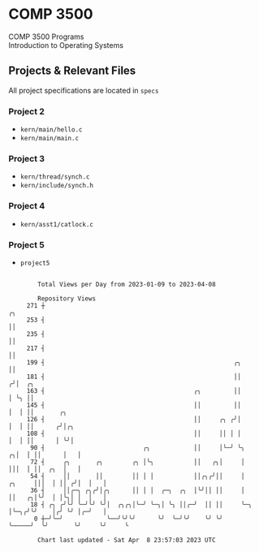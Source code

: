 # COMP 3500
COMP 3500 Programs  
Introduction to Operating Systems  
## Projects & Relevant Files
All project specifications are located in `specs`
### Project 2
- `kern/main/hello.c`
- `kern/main/main.c`
### Project 3
- `kern/thread/synch.c`
- `kern/include/synch.h`
### Project 4
- `kern/asst1/catlock.c`
### Project 5
- `project5`

```

        Total Views per Day from 2023-01-09 to 2023-04-08

        Repository Views
     271 ┼                                                                        ╭╮
     253 ┤                                                                        ││
     235 ┤                                                                        ││
     217 ┤                                                                        ││
     199 ┤                                                    ╭╮                  ││
     181 ┤                                                    ││                 ╭╯│  ╭╮
     163 ┤                                         ╭╮         ││                 │ ╰╮ ││
     145 ┤                                         ││         ││                 │  │ ││       ╭╮
     126 ┤                                         ││     ╭╮ ╭╯│                 │  │ ││      ╭╯│╭╮
     108 ┤                                         ││     ││ │ │                 │  │ ││      │ ╰╯│
      90 ┤                           ╭╮            ││     │╰─╯ ╰╮              ╭╮│  │ ││      │   │
      72 ┤     ╭╮       ╭╮        ╭╮ │╰╮           ││   ╭╮│     │              │││  │ ││  ╭╮  │   │
      54 ┤     ││       ││        ││ │ │           ││╭╮╭╯││     │       ╭╮     │││  │ ││ ╭╯│  │   │
      36 ┤     ││╭─╮ ╭╮╭╯│╭╮      ││ │ │  ╭─╮  ╭╮  │╰╯││ ││     │       ││   ╭╮│╰╯  │ │╰╮│ │  │   │
      18 ┤ ╭╮ ╭╯╰╯ ╰─╯╰╯ ╰╯│  ╭╮╭╮│╰─╯ ╰─╮│ ╰╮ ││╭─╯  ││ ││     ╰─╮     │╰─╮╭╯╰╯    │╭╯ ╰╯ │╭─╯   │
       0 ┼─╯╰─╯            ╰──╯╰╯╰╯      ╰╯  ╰─╯╰╯    ╰╯ ╰╯       ╰─────╯  ╰╯       ╰╯     ╰╯     ╰

        Chart last updated - Sat Apr  8 23:57:03 2023 UTC
        
```
